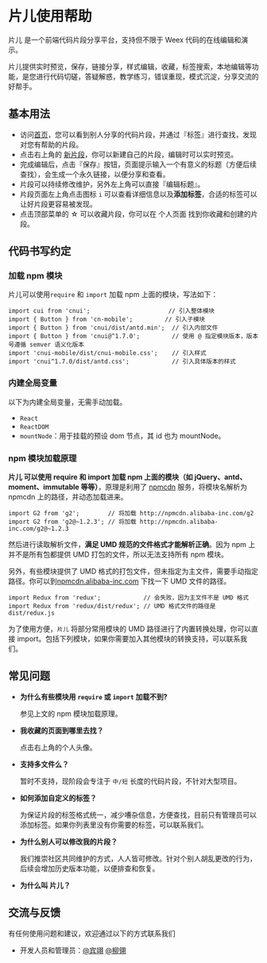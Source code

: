 # 片儿使用帮助

片儿 是一个前端代码片段分享平台，支持但不限于 Weex 代码的在线编辑和演示。

片儿提供实时预览，保存，链接分享，样式编辑，收藏，标签搜索，本地编辑等功能，是您进行代码切磋，答疑解惑，教学练习，错误重现，模式沉淀，分享交流的好帮手。

## 基本用法

* 访问[首页](首页)，您可以看到别人分享的代码片段，并通过『标签』进行查找，发现对您有帮助的片段。
* 点击右上角的 [新片段](新片段)，你可以新建自己的片段，编辑时可以实时预览。
* 完成编辑后，点击『保存』按钮，页面提示输入一个有意义的标题（方便后续查找），会生成一个永久链接，以便分享和查看。
* 片段可以持续修改维护，另外左上角可以直接『编辑标题』。
* 片段页面左上角点击图标 `i` 可以查看详细信息以及**添加标签**，合适的标签可以让好片段更容易被发现。
* 点击顶部菜单的 ☆ 可以收藏片段，你可以在 个人页面 找到你收藏和创建的片段。


## 代码书写约定

### 加载 npm 模块

片儿可以使用`require` 和 `import` 加载 npm 上面的模块，写法如下：


	import cui from 'cnui';                      // 引入整体模块
	import { Button } from 'cn-mobile';         // 引入子模块
	import { Button } from 'cnui/dist/antd.min';  // 引入内部文件
	import { Button } from 'cnui@^1.7.0';         // 使用 @ 指定模块版本，版本号遵循 semver 语义化版本
	import 'cnui-mobile/dist/cnui-mobile.css';    // 引入样式
	import 'cnui^1.7.0/dist/antd.css';            // 引入具体版本的样式

### 内建全局变量

以下为内建全局变量，无需手动加载。

* `React`
* `ReactDOM`
* `mountNode`：用于挂载的预设 dom 节点，其 id 也为 mountNode。

### npm 模块加载原理

**片儿 可以使用 require 和 import 加载 npm 上面的模块（如 jQuery、antd、moment、immutable 等等）**，原理是利用了 [npmcdn](npmcdn) 服务，将模块名解析为 npmcdn 上的路径，并动态加载进来。

	import G2 from 'g2';        // 将加载 http://npmcdn.alibaba-inc.com/g2
	import G2 from 'g2@~1.2.3'; // 将加载 http://npmcdn.alibaba-inc.com/g2@~1.2.3


然后进行读取解析文件，**满足 UMD 规范的文件格式才能解析正确**。因为 npm 上并不是所有包都提供 UMD 打包的文件，所以无法支持所有 npm 模块。

另外，有些模块提供了 UMD 格式的打包文件，但未指定为主文件，需要手动指定路径。你可以到[npmcdn.alibaba-inc.com](npmcdn.alibaba-inc.com) 下找一下 UMD 文件的路径。

	import Redux from 'redux';            // 会失败，因为主文件不是 UMD 格式
	import Redux from 'redux/dist/redux'; // UMD 格式文件的路径是 dist/redux.js

为了使用方便，`片儿` 将部分常用模块的 UMD 路径进行了内置转换处理，你可以直接 import。包括下列模块，如果你需要加入其他模块的转换支持，可以联系我们。

## 常见问题

* **为什么有些模块用 `require` 或 `import` 加载不到?**

  参见上文的 npm 模块加载原理。
  
* **我收藏的页面到哪里去找？**

  点击右上角的个人头像。
   
* **支持多文件么？**

  暂时不支持，现阶段会专注于 `中/短` 长度的代码片段，不针对大型项目。
  
* **如何添加自定义的标签？**

  为保证片段的标签格式统一，减少嘈杂信息，方便查找，目前只有管理员可以添加标签。如果你列表里没有你需要的标签，可以联系我们。
  
* **为什么别人可以修改我的片段？**

  我们推崇社区共同维护的方式，人人皆可修改。针对个别人胡乱更改的行为，后续会增加历史版本功能，以便排查和恢复。
  
* **为什么叫 片儿？**
  
## 交流与反馈

有任何使用问题和建议，欢迎通过以下的方式联系我们

* 开发人员和管理员：[@宾翊](@宾翊) [@柳翎](@柳翎)